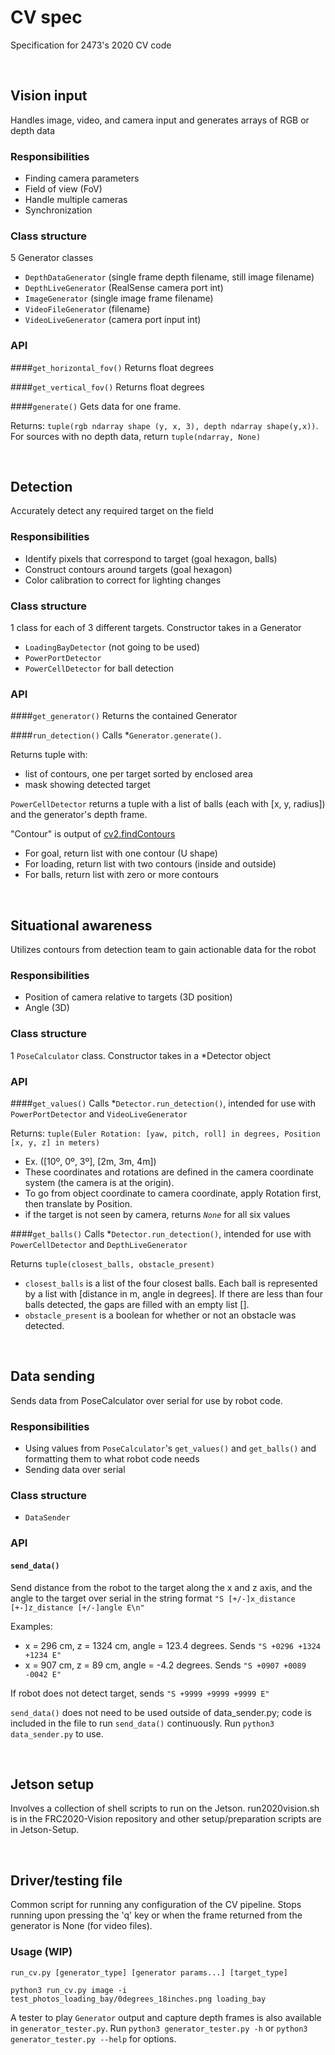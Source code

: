 # CV spec
Specification for 2473's 2020 CV code

&nbsp;

## Vision input
Handles image, video, and camera input and generates arrays of RGB or depth data

### Responsibilities
- Finding camera parameters
- Field of view (FoV)
- Handle multiple cameras
- Synchronization

### Class structure
5 Generator classes
- `DepthDataGenerator` (single frame depth filename, still image filename)
- `DepthLiveGenerator` (RealSense camera port int)
- `ImageGenerator` (single image frame filename)
- `VideoFileGenerator` (filename)
- `VideoLiveGenerator` (camera port input int)

### API
####`get_horizontal_fov()`
Returns float degrees

####`get_vertical_fov()`
Returns float degrees

####`generate()`
Gets data for one frame.

Returns: `tuple(rgb ndarray shape (y, x, 3), depth ndarray shape(y,x))`.
For sources with no depth data, return `tuple(ndarray, None)`

&nbsp;

## Detection
Accurately detect any required target on the field

### Responsibilities
- Identify pixels that correspond to target (goal hexagon, balls)
- Construct contours around targets (goal hexagon)
- Color calibration to correct for lighting changes

### Class structure
1 class for each of 3 different targets. Constructor takes in a Generator
- `LoadingBayDetector` (not going to be used)
- `PowerPortDetector`
- `PowerCellDetector` for ball detection

### API
####`get_generator()`
Returns the contained Generator

####`run_detection()`
Calls \*`Generator.generate()`.

Returns tuple with:
- list of contours, one per target sorted by enclosed area
- mask showing detected target

`PowerCellDetector` returns a tuple with a list of balls (each with [x, y, radius]) and the generator's depth frame.

"Contour" is output of [cv2.findContours](https://docs.opencv.org/2.4/modules/imgproc/doc/structural_analysis_and_shape_descriptors.html#findcontours)
- For goal, return list with one contour (U shape)
- For loading, return list with two contours (inside and outside)
- For balls, return list with zero or more contours

&nbsp;

## Situational awareness
Utilizes contours from detection team to gain actionable data for the robot

### Responsibilities
- Position of camera relative to targets (3D position)
- Angle (3D)

### Class structure
1 `PoseCalculator` class. Constructor takes in a \*Detector object

### API
####`get_values()`
Calls \*`Detector.run_detection()`, intended for use with `PowerPortDetector` and `VideoLiveGenerator`

Returns: `tuple(Euler Rotation: [yaw, pitch, roll] in degrees, Position [x, y, z] in meters)`
- Ex. ([10º, 0º, 3º], [2m, 3m, 4m])
- These coordinates and rotations are defined in the camera coordinate system (the camera is at the origin).
- To go from object coordinate to camera coordinate, apply Rotation first, then translate by Position.
- if the target is not seen by camera, returns _`None`_ for all six values

####`get_balls()`
Calls \*`Detector.run_detection()`, intended for use with `PowerCellDetector` and `DepthLiveGenerator`

Returns `tuple(closest_balls, obstacle_present)`
- `closest_balls` is a list of the four closest balls.
  Each ball is represented by a list with [distance in m, angle in degrees].
  If there are less than four balls detected, the gaps are filled with an empty list [].
- `obstacle_present` is a boolean for whether or not an obstacle was detected.

&nbsp;

## Data sending
Sends data from PoseCalculator over serial for use by robot code.

### Responsibilities
- Using values from `PoseCalculator`'s `get_values()` and `get_balls()` and formatting them to what robot code needs
- Sending data over serial

### Class structure
- `DataSender`

### API
#### `send_data()`
Send distance from the robot to the target along the x and z axis, and the angle to the target over serial in the string format
`"S [+/-]x_distance [+-]z_distance [+/-]angle E\n"`

Examples:
- x = 296 cm, z = 1324 cm, angle = 123.4 degrees. Sends `"S +0296 +1324 +1234 E"`
- x = 907 cm, z = 89 cm, angle = -4.2 degrees. Sends `"S +0907 +0089 -0042 E"`

If robot does not detect target, sends `"S +9999 +9999 +9999 E"`

`send_data()` does not need to be used outside of data_sender.py; code is included in the file to run `send_data()` continuously.
Run `python3 data_sender.py` to use.

&nbsp;

## Jetson setup
Involves a collection of shell scripts to run on the Jetson.
run2020vision.sh is in the FRC2020-Vision repository and other setup/preparation scripts are in Jetson-Setup.

&nbsp;

## Driver/testing file
Common script for running any configuration of the CV pipeline. Stops running upon pressing the 'q' key or when the frame returned from the generator is None (for video files).

### Usage (WIP)
`run_cv.py [generator_type] [generator params...] [target_type]`

`python3 run_cv.py image -i test_photos_loading_bay/0degrees_18inches.png loading_bay`

A tester to play `Generator` output and capture depth frames is also available in `generator_tester.py`. Run `python3 generator_tester.py -h` or `python3 generator_tester.py --help` for options.